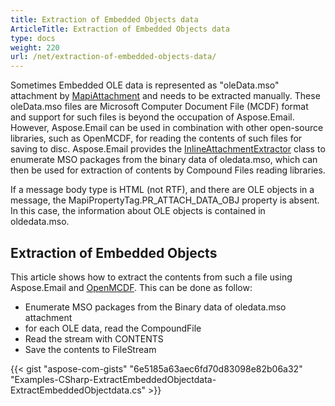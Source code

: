 ```yaml
---
title: Extraction of Embedded Objects data
ArticleTitle: Extraction of Embedded Objects data
type: docs
weight: 220
url: /net/extraction-of-embedded-objects-data/
---
```



Sometimes Embedded OLE data is represented as "oleData.mso" attachment by [MapiAttachment](https://apireference.aspose.com/net/email/aspose.email.mapi/mapiattachment) and needs to be extracted manually. These oleData.mso files are Microsoft Computer Document File (MCDF) format and support for such files is beyond the occupation of Aspose.Email. However, Aspose.Email can be used in combination with other open-source libraries, such as OpenMCDF, for reading the contents of such files for saving to disc. Aspose.Email provides the [InlineAttachmentExtractor](https://apireference.aspose.com/net/email/aspose.email.mapi/inlineattachmentextractor) class to enumerate MSO packages from the binary data of oledata.mso, which can then be used for extraction of contents by Compound Files reading libraries.

If a message body type is HTML (not RTF), and there are OLE objects in a message, the MapiPropertyTag.PR_ATTACH_DATA_OBJ property is absent. In this case, the information about OLE objects is contained in oldedata.mso.
## **Extraction of Embedded Objects**
This article shows how to extract the contents from such a file using Aspose.Email and [OpenMCDF](http://sourceforge.net/projects/openmcdf/). This can be done as follow:

- Enumerate MSO packages from the Binary data of oledata.mso attachment
- for each OLE data, read the CompoundFile
- Read the stream with CONTENTS
- Save the contents to FileStream



{{< gist "aspose-com-gists" "6e5185a63aec6fd70d83098e82b06a32" "Examples-CSharp-ExtractEmbeddedObjectdata-ExtractEmbeddedObjectdata.cs" >}}
